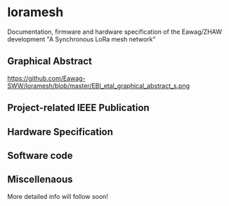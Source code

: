 # loramesh
Documentation, firmware and hardware specification of the Eawag/ZHAW development "A Synchronous LoRa mesh network"

## Graphical Abstract

https://github.com/Eawag-SWW/loramesh/blob/master/EBI_etal_graphical_abstract_s.png

## Project-related IEEE Publication

## Hardware Specification

## Software code

## Miscellenaous

More detailed info will follow soon!
